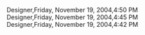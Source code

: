 ﻿Designer,Friday, November 19, 2004,4:50 PM  Designer,Friday, November 19, 2004,4:45 PM  Designer,Friday, November 19, 2004,4:42 PM